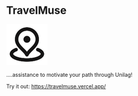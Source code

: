 # TravelMuse

<img src="./TravelMuse/public/favicon.svg" alt="Location" width = "110px" className="justify-center"/>

....assistance to motivate your path through Unilag!


Try it out: https://travelmuse.vercel.app/
